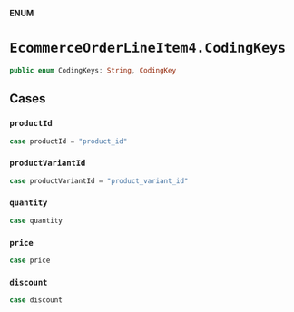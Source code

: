 **ENUM**

# `EcommerceOrderLineItem4.CodingKeys`

```swift
public enum CodingKeys: String, CodingKey
```

## Cases
### `productId`

```swift
case productId = "product_id"
```

### `productVariantId`

```swift
case productVariantId = "product_variant_id"
```

### `quantity`

```swift
case quantity
```

### `price`

```swift
case price
```

### `discount`

```swift
case discount
```
